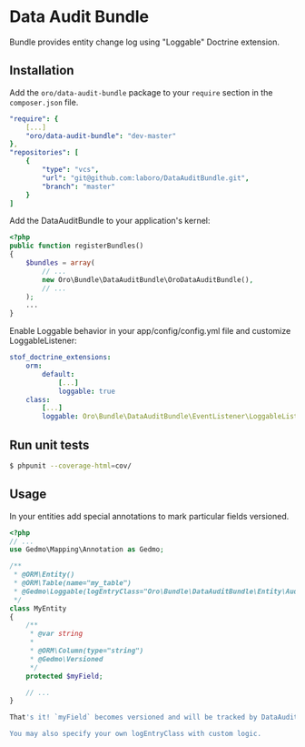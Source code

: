 Data Audit Bundle
=================
Bundle provides entity change log using "Loggable" Doctrine extension.

## Installation ##
Add the `oro/data-audit-bundle` package to your `require` section in the `composer.json` file.

``` yaml
"require": {
    [...]
    "oro/data-audit-bundle": "dev-master"
},
"repositories": [
    {
        "type": "vcs",
        "url": "git@github.com:laboro/DataAuditBundle.git",
        "branch": "master"
    }
]
```

Add the DataAuditBundle to your application's kernel:

``` php
<?php
public function registerBundles()
{
    $bundles = array(
        // ...
        new Oro\Bundle\DataAuditBundle\OroDataAuditBundle(),
        // ...
    );
    ...
}
```

Enable Loggable behavior in your app/config/config.yml file and customize LoggableListener:

``` yaml
stof_doctrine_extensions:
    orm:
        default:
            [...]
            loggable: true
    class:
        [...]
        loggable: Oro\Bundle\DataAuditBundle\EventListener\LoggableListener
```

## Run unit tests ##

``` bash
$ phpunit --coverage-html=cov/
```

## Usage ##
In your entities add special annotations to mark particular fields versioned.

``` php
<?php
// ...
use Gedmo\Mapping\Annotation as Gedmo;

/**
 * @ORM\Entity()
 * @ORM\Table(name="my_table")
 * @Gedmo\Loggable(logEntryClass="Oro\Bundle\DataAuditBundle\Entity\Audit")
 */
class MyEntity
{
    /**
     * @var string
     *
     * @ORM\Column(type="string")
     * @Gedmo\Versioned
     */
    protected $myField;

    // ...
}

That's it! `myField` becomes versioned and will be tracked by DataAudit bundle.

You may also specify your own logEntryClass with custom logic.